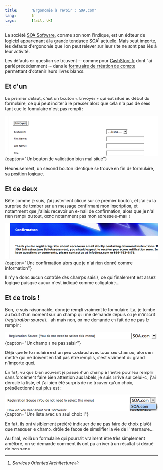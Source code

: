 ```yaml
---
title:      "Ergonomie à revoir : SOA.com"
lang:       fr
tags:       [fail, UX]
---
```


La société [SOA Software](http://www.soa.com/), comme son nom l'indique, est un éditeur de logiciel appartenant à la grande tendance [SOA](http://www.clever-age.com/veille/blog/tags/soa/)[^1] actuelle. Mais peut importe, les défauts d'ergonomie que l'on peut relever sur leur site ne sont pas liés à leur activité.


[^1]: *Services Oriented Architecture*

Les défauts en question se trouvent -- comme pour [CashStore.fr](/2006/11/ergonomie-a-revoir-cashstore-fr.html) dont j'ai parlé précédemment -- dans le [formulaire de création de compte](http://www.soa.com/index.php/section/registration/) permettant d'obtenir leurs livres blancs.

## Et d'un


Le premier défaut, c'est un bouton « Envoyer » qui est situé au début du formulaire, ce qui peut inciter à le presser alors que cela n'a pas de sens tant que le formulaire n'est pas rempli :

![](SOA_-_Bouton_envoyer_au_debut.png){caption="Un bouton de validation bien mal situé"}


Heureusement, un second bouton identique se trouve en fin de formulaire, sa position logique.

## Et de deux


Bête comme je suis, j'ai justement cliqué sur ce premier bouton, et j'ai eu la surprise de tomber sur un message confirmant mon inscription, et notamment que j'allais recevoir un e-mail de confirmation, alors que je n'ai rien rempli du tout, donc notamment pas mon adresse e-mail !

![](SOA_-_Message_confirmation.png){caption="Une confirmation alors que je n'ai rien donné comme information"}


Il n'y a donc aucun contrôle des champs saisis, ce qui finalement est assez logique puisque aucun n'est indiqué comme obligatoire…

## Et de trois !


Bon, je suis raisonnable, donc je rempli vraiment le formulaire. Là, je tombe au bout d'un moment sur un champ qui me demande depuis où je m'inscrit (*registration source*)… ah mais non, on me demande en fait de ne pas le remplir :

![](SOA_-_Champ_a_ne_pas_saisir.png){caption="Un champ à ne pas saisir"}


Déjà que le formulaire est un peu costaud avec tous ses champs, alors en mettre qui ne doivent en fait pas être remplis, c'est vraiment du grand n'importe quoi.

En fait, vu que bien souvent je passe d'un champ à l'autre pour les remplir sans forcément faire bien attention aux labels, je suis arrivé sur celui-ci, j'ai déroulé la liste, et j'ai bien été surpris de ne trouver qu'un choix, présélectionné qui plus est :

![](SOA_-_Un_seul_choix.png){caption="Une liste avec un seul choix !"}


En fait, ils ont visiblement préféré indiquer de ne pas faire de choix plutôt que masquer le champ, drôle de façon de simplifier la vie de l'Internaute…

Au final, voilà un formulaire qui pourrait vraiment être très simplement amélioré, on se demande comment ils ont pu arriver à un résultat si dénué de bon sens.
